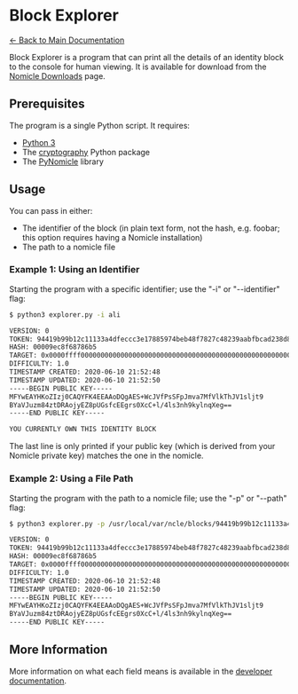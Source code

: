 # Block Explorer

[← Back to Main Documentation](../README.md)

Block Explorer is a program that can print all the details of an identity block to the console for human viewing. It is available for download from the [Nomicle Downloads](download.md#individual-components) page.

## Prerequisites

The program is a single Python script. It requires:

- [Python 3](https://www.python.org/download/releases/3.0/)
- The [cryptography](https://cryptography.io/en/latest/) Python package
- The [PyNomicle](download.md#libraries) library

## Usage

You can pass in either:

- The identifier of the block (in plain text form, not the hash, e.g. foobar; this option requires having a Nomicle installation)
- The path to a nomicle file

### Example 1: Using an Identifier

Starting the program with a specific identifier; use the "-i" or "--identifier" flag:

```bash
$ python3 explorer.py -i ali

VERSION: 0
TOKEN: 94419b99b12c11133a4dfeccc3e17885974beb48f7827c48239aabfbcad238d8
HASH: 00009ec8f68786b5
TARGET: 0x0000ffff00000000000000000000000000000000000000000000000000000000, (EXPONENT: 31, MANTISSA: 65535)
DIFFICULTY: 1.0
TIMESTAMP CREATED: 2020-06-10 21:52:48
TIMESTAMP UPDATED: 2020-06-10 21:52:50
-----BEGIN PUBLIC KEY-----
MFYwEAYHKoZIzj0CAQYFK4EEAAoDQgAES+WcJVfPsSFpJmva7MfVlkThJV1sljt9
BYaVJuzm84ztDRAojyEZ8pUGsfcEEgrs0XcC+l/4ls3nh9kylnqXeg==
-----END PUBLIC KEY-----

YOU CURRENTLY OWN THIS IDENTITY BLOCK
```

The last line is only printed if your public key (which is derived from your Nomicle private key) matches the one in the nomicle.

### Example 2: Using a File Path

Starting the program with the path to a nomicle file; use the "-p" or "--path" flag:

```bash
$ python3 explorer.py -p /usr/local/var/ncle/blocks/94419b99b12c11133a4dfeccc3e17885974beb48f7827c48239aabfbcad238d8.ncle

VERSION: 0
TOKEN: 94419b99b12c11133a4dfeccc3e17885974beb48f7827c48239aabfbcad238d8
HASH: 00009ec8f68786b5
TARGET: 0x0000ffff00000000000000000000000000000000000000000000000000000000, (EXPONENT: 31, MANTISSA: 65535)
DIFFICULTY: 1.0
TIMESTAMP CREATED: 2020-06-10 21:52:48
TIMESTAMP UPDATED: 2020-06-10 21:52:50
-----BEGIN PUBLIC KEY-----
MFYwEAYHKoZIzj0CAQYFK4EEAAoDQgAES+WcJVfPsSFpJmva7MfVlkThJV1sljt9
BYaVJuzm84ztDRAojyEZ8pUGsfcEEgrs0XcC+l/4ls3nh9kylnqXeg==
-----END PUBLIC KEY-----
```

## More Information

More information on what each field means is available in the [developer documentation](developer/fileformat.md).
